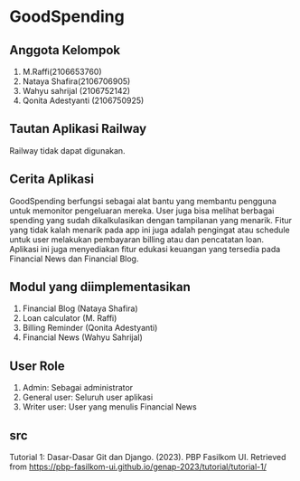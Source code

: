 # GoodSpending

## Anggota Kelompok
1. M.Raffi(2106653760)
2. Nataya Shafira(2106706905)
3. Wahyu sahrijal (2106752142)
4. Qonita Adestyanti (2106750925)

## Tautan Aplikasi Railway
Railway tidak dapat digunakan.

## Cerita Aplikasi
GoodSpending berfungsi sebagai alat bantu yang membantu pengguna untuk memonitor pengeluaran mereka. User juga bisa melihat berbagai spending yang sudah dikalkulasikan dengan tampilanan yang menarik. Fitur yang tidak kalah menarik pada app ini juga adalah pengingat atau schedule untuk user melakukan pembayaran billing atau dan pencatatan loan. Aplikasi ini juga menyediakan fitur edukasi keuangan yang tersedia pada Financial News dan Financial Blog.

## Modul yang diimplementasikan
1. Financial Blog (Nataya Shafira)
2. Loan calculator (M. Raffi)
3. Billing Reminder (Qonita Adestyanti)
4. Financial News (Wahyu Sahrijal)

## User Role
1. Admin: Sebagai administrator
2. General user: Seluruh user aplikasi
3. Writer user: User yang menulis Financial News

## src
Tutorial 1: Dasar-Dasar Git dan Django. (2023). PBP Fasilkom UI. Retrieved from https://pbp-fasilkom-ui.github.io/genap-2023/tutorial/tutorial-1/
